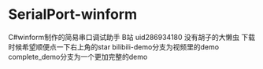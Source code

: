 # SerialPort-winform
C#winform制作的简易串口调试助手 
B站 uid286934180 没有胡子的大懒虫  下载时候希望顺便点一下右上角的star  bilibili-demo分支为视频里的demo  complete_demo分支为一个更加完整的demo
